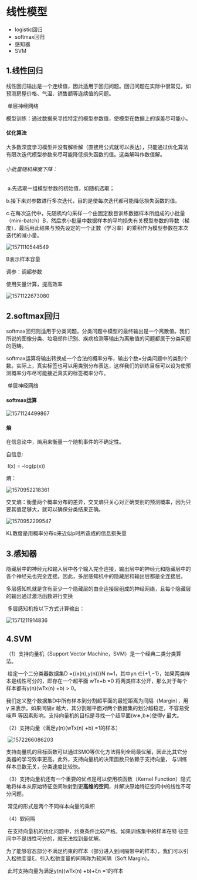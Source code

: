 # 线性模型

+ logistic回归
+ softmax回归
+ 感知器
+ SVM

## 1.线性回归

​	线性回归输出是一个连续值，因此适用于回归问题。回归问题在实际中很常见，如预测房屋价格、气温、销售额等连续值的问题。

​	单层神经网络

​	模型训练：通过数据来寻找特定的模型参数值，使模型在数据上的误差尽可能小。

#### 优化算法

​	大多数深度学习模型并没有解析解（直接用公式就可以表达），只能通过优化算法有限次迭代模型参数来尽可能降低损失函数的值。这类解叫作数值解。

###### 小批量随机梯度下降：

​	a.先选取一组模型参数的初始值，如随机选取；

​	b.接下来对参数进行多次迭代，目的是使每次迭代都可能降低损失函数的值。

​	c.在每次迭代中，先随机均匀采样一个由固定数目训练数据样本所组成的小批量（mini-batch）B，然后求小批量中数据样本的平均损失有关模型参数的导数（梯度），最后用此结果与预先设定的一个正数（学习率）的乘积作为模型参数在本次迭代的减小量。

![1571110544549](C:\Users\lenovo\AppData\Roaming\Typora\typora-user-images\1571110544549.png)

B表示样本容量

调参：调超参数

使用矢量计算，提高效率

![1571122673080](C:\Users\lenovo\AppData\Roaming\Typora\typora-user-images\1571122673080.png)

## 2.softmax回归

​	softmax回归则适用于分类问题。分类问题中模型的最终输出是一个离散值。我们所说的图像分类、垃圾邮件识别、疾病检测等输出为离散值的问题都属于分类问题的范畴。

​	softmax运算将输出转换成一个合法的概率分布，输出个数=分类问题中的类别个数。实际上，真实标签也可以用类别分布表达，这样我们的训练目标可以设为使预测概率分布尽可能接近真实的标签概率分布。

​	单层神经网络

#### softmax运算

![1571124499867](C:\Users\lenovo\AppData\Roaming\Typora\typora-user-images\1571124499867.png)

#### 熵

在信息论中，熵用来衡量一个随机事件的不确定性。

自信息:

​					 I(x) = -log⁡(p(x))

熵：

![1570952218361](C:\Users\lenovo\AppData\Roaming\Typora\typora-user-images\1570952218361.png)

交叉熵：衡量两个概率分布的差异，交叉熵只关心对正确类别的预测概率，因为只要其值足够大，就可以确保分类结果正确。



![1570952299547](C:\Users\lenovo\AppData\Roaming\Typora\typora-user-images\1570952299547.png)

KL散度是用概率分布q来近似p时所造成的信息损失量

## 3.感知器

​	隐藏层中的神经元和输入层中各个输入完全连接，输出层中的神经元和隐藏层中的各个神经元也完全连接。因此，多层感知机中的隐藏层和输出层都是全连接层。

​	多层感知机就是含有至少一个隐藏层的由全连接层组成的神经网络，且每个隐藏层的输出通过激活函数进行变换

​	多层感知机按以下方式计算输出：

![1571211914836](C:\Users\lenovo\AppData\Roaming\Typora\typora-user-images\1571211914836.png)

## 4.SVM

（1）支持向量机（Support Vector Machine，SVM）是一个经典二类分类算法。

​	给定一个二分类器数据集D ={(x(n),y(n))}N n=1，其中yn ∈{+1,−1}，如果两类样本是线性可分的，即存在一个超平面  wTx+b =0  将两类样本分开，那么对于每个样本都有y(n)(wTx(n) +b) > 0。 

​	我们定义整个数据集D中所有样本到分割超平面的最短距离为间隔（Margin），用γ 来表示。如果间隔γ 越大，其分割超平面对两个数据集的划分越稳定，不容易受噪声 等因素影响。支持向量机的目标是寻找一个超平面(w∗,b∗)使得γ 最大。

（2）支持向量（满足y(n)(wTx(n) +b) =1的样本）

​	![1572266086203](C:\Users\lenovo\AppData\Roaming\Typora\typora-user-images\1572266086203.png)



​	支持向量机的目标函数可以通过SMO等优化方法得到全局最优解，因此比其它分类器的学习效率更高。此外，支持向量机的决策函数只依赖于支持向量， 与训练样本总数无关，分类速度比较快。 

（3）支持向量机还有一个重要的优点是可以使用核函数（Kernel Function）隐式地将样本从原始特征空间映射到更**高维的空间**，并解决原始特征空间中的线性不可分问题。

​	常见的形式是两个不同样本向量的乘积

（4）软间隔

​	在支持向量机的优化问题中，约束条件比较严格。如果训练集中的样本在特 征空间中不是线性可分的，就无法找到最优解。

​	为了能够容忍部分不满足约束的样本（部分进入到间隔带中的样本），我们可以引入松弛变量ξ，引入松弛变量的间隔称为软间隔（Soft Margin）。

​	此时支持向量为满足y(n)(wTx(n) +b)+ξn =1的样本

